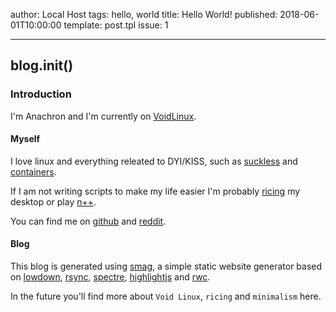 author: Local Host
tags: hello, world
title: Hello World!
published: 2018-06-01T10:00:00
template: post.tpl
issue: 1

---

## blog.init()

### Introduction

I'm Anachron and I'm currently on [VoidLinux](https://www.voidlinux.eu/).

#### Myself

I love linux and everything releated to DYI/KISS, such as [suckless](https://suckless.org/) and [containers](https://github.com/arachsys/containers).

If I am not writing scripts to make my life easier I'm probably [ricing](https://www.reddit.com/r/unixporn) my desktop or play [n++](http://www.nplusplus.org/).

You can find me on [github](https://github.com/Anachron) and [reddit](https://www.reddit.com/user/AnachronGuy).

#### Blog

This blog is generated using [smag](https://github.com/Anachron/smag), a simple static website generator based on [lowdown](https://kristaps.bsd.lv/lowdown/), [rsync](https://rsync.samba.org/), [spectre](https://picturepan2.github.io/spectre/), [highlightjs](https://highlightjs.org/) and [rwc](https://github.com/chneukirchen/rwc).

In the future you'll find more about `Void Linux`, `ricing`  and `minimalism` here.
